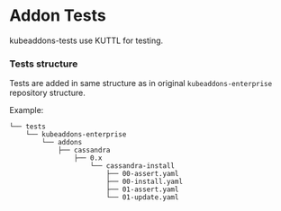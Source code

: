 # Addon Tests

kubeaddons-tests use KUTTL for testing.

### Tests structure

Tests are added in same structure as in original `kubeaddons-enterprise`
 repository structure.

Example:
```
└── tests
    └── kubeaddons-enterprise
        └── addons
            ├── cassandra
                ├── 0.x
                    └── cassandra-install
                        ├── 00-assert.yaml
                        ├── 00-install.yaml
                        ├── 01-assert.yaml
                        └── 01-update.yaml

```
